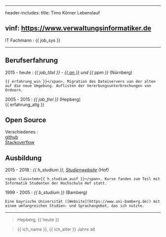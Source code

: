 
---
header-includes: <script> obj1 = "value"</script><script id= spr data-name="de" src="../js.js"></script> <link rel="stylesheet" href="../style.css">
title: Timo Körner Lebenslauf

vinf: https://www.verwaltungsinformatiker.de
---


IT Fachmann
:   <span class=tem>{{ job_sys }}</span>

---------------------------------

Berufserfahrung
--------------------

2015 - heute
:   *<span class=tem>{{ job_titel }} -  [{{ an }}](http://www.abdnb.bayern.de/) und {{ ppm }}*
    (Nürnberg)

    {{ erfahrung_win }}</span>. Migration des Dateiservers von der alten auf die neue Umgebung. Auflisten der Vererbungsunterbrechungen von Ordnern.

2005 - 2015
:   *<span class=tem>{{ job_frei }}*
    (Hepberg)  
     {{ erfahrung_allg }}</span>

Open Source
--------------------
Verschiedenes
:     
    [github](https://github.com/tik9)  
    [Stackoverflow](https://stackoverflow.com/users/1705829/timo)

Ausbildung
----------

2015 - 2018
:   *<span class=tem>{{ h_studium }}</span>, [Studienwebsite](https://www.verwaltungsinformatiker.de)*
    (Hof)

    <span class=tem>{{ h_studium_ausf }}</span>. Kurse fanden zum Teil mit Informatik Studenten der Hochschule Hof statt.

1999 - 2005
:   *<span class=tem>{{ b_studium }}</span>* (Bamberg)

    Eine bayrische Universität ([Website](https://www.uni-bamberg.de)) mit einem umfangreichen Studien- und Sprachangebot, das ich nutzte.

----

> Hepberg, <span class=tem>{{ heute }}  
  
> {{ ich_name }}, {{ ich_alter }}</span> Jahre alt
